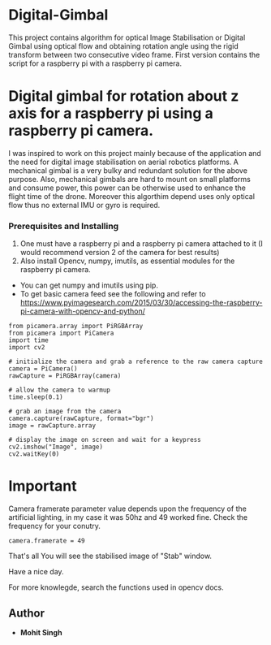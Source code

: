 # Digital-Gimbal
This project contains algorithm for optical Image Stabilisation or Digital Gimbal using optical flow and obtaining rotation angle using the rigid transform between two consecutive video frame. First version contains the script for a raspberry pi with a raspberry pi camera.
# Digital gimbal for rotation about z axis for a raspberry pi using a raspberry pi camera.

I was inspired to work on this project mainly because of the application and the need for digital image stabilisation on aerial robotics platforms.
A mechanical gimbal is a very bulky and redundant solution for the above purpose. Also, mechanical gimbals are hard to mount on small platforms and consume power, this power can be otherwise used to enhance the flight time of the drone. Moreover this algorthim depend uses only optical flow thus no external IMU or gyro is required.

### Prerequisites and Installing

1) One must have a raspberry pi and a raspberry pi camera attached to it (I would recommend version 2 of the camera for best results)
2) Also install Opencv, numpy, imutils, as essential modules for the raspberry pi camera.
  * You can get numpy and imutils using pip.
  * To get basic camera feed see the following and refer to 
  https://www.pyimagesearch.com/2015/03/30/accessing-the-raspberry-pi-camera-with-opencv-and-python/   
```
from picamera.array import PiRGBArray
from picamera import PiCamera
import time
import cv2
 
# initialize the camera and grab a reference to the raw camera capture
camera = PiCamera()
rawCapture = PiRGBArray(camera)
 
# allow the camera to warmup
time.sleep(0.1)
 
# grab an image from the camera
camera.capture(rawCapture, format="bgr")
image = rawCapture.array
 
# display the image on screen and wait for a keypress
cv2.imshow("Image", image)
cv2.waitKey(0)
```

# Important
Camera framerate parameter value depends upon the frequency of the artificial lighting, in my case it was 50hz and 49 worked fine.
Check the frequency for your conutry.
```
camera.framerate = 49
```

That's all
You will see the stabilised image of "Stab" window.

Have a nice day.

For more knowlegde, search the functions used in opencv docs.
## Author

* **Mohit Singh**

